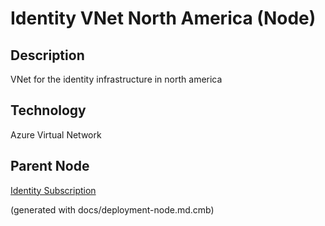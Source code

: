 # Identity  VNet North America (Node)
## Description
VNet for the identity infrastructure in north america

## Technology
Azure Virtual Network

## Parent Node
[Identity Subscription](../../../mybank/it-management/azure/identity-subscription.md)


(generated with docs/deployment-node.md.cmb)
